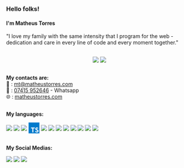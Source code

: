 
### Hello folks!

#### I'm Matheus Torres

"I love my family with the same intensity that I program for the web - dedication and care in every line of code and every moment together."

##

<div align="center" style="display: inline_block">
  <img src="https://github-readme-stats.vercel.app/api?username=matorrestech&theme=blue" target="_blank">
  <img src="https://github-readme-stats.vercel.app/api/top-langs/?username=matorrestech&theme=blue" target="_blank">
</div>

##

<b>My contacts are:</b><br>
📧 : <a href="mailto:mt@matheustorres.com">mt@matheustorres.com</a><br>
📱 : <a href="https://wa.me/4407415952646">07415 952646</a> - Whatsapp<br>
🌐 : <a href="http://matheustorres.com">matheustorres.com</a><br>

##

<b>My languages:</b><br>
<div style="display: inline_block">
  <img align="center" height="30" src="https://cdn.jsdelivr.net/gh/devicons/devicon/icons/html5/html5-original.svg">
  <img align="center" height="30" src="https://cdn.jsdelivr.net/gh/devicons/devicon/icons/css3/css3-original.svg">
  <img align="center" height="30" src="https://cdn.jsdelivr.net/gh/devicons/devicon/icons/javascript/javascript-original.svg">
  <img align="center" height="30" src="https://raw.githubusercontent.com/devicons/devicon/master/icons/typescript/typescript-plain.svg">
  <img align="center" height="30" src="https://cdn.jsdelivr.net/gh/devicons/devicon/icons/git/git-original.svg">
  <img align="center" height="30" src="https://cdn.jsdelivr.net/gh/devicons/devicon/icons/github/github-original.svg">
  <img align="center" height="30" src="https://cdn.jsdelivr.net/gh/devicons/devicon/icons/sass/sass-original.svg">
  <img align="center" height="30" src="https://cdn.jsdelivr.net/gh/devicons/devicon/icons/bootstrap/bootstrap-original.svg">
  <img align="center" height="30" src="https://cdn.jsdelivr.net/gh/devicons/devicon/icons/react/react-original.svg">
  <img align="center" height="30" src="https://cdn.jsdelivr.net/gh/devicons/devicon/icons/nextjs/nextjs-original.svg">
  <img align="center" height="30" src="https://cdn.jsdelivr.net/gh/devicons/devicon/icons/nodejs/nodejs-original.svg">
  <img align="center" height="30" src="https://cdn.jsdelivr.net/gh/devicons/devicon/icons/mongodb/mongodb-original.svg">
</div>

##

<b>My Social Medias:</b><br>
<div>
  <a href="https://www.instagram.com/matorrestech" target="_blank"><img src="https://img.shields.io/badge/Instagram-E4405F?style=for-the-badge&logo=instagram&logoColor=white" target="_blank"></a>
  <a href="https://www.linkedin.com/in/matorrestech/" target="_blank"><img src="https://img.shields.io/badge/LinkedIn-0077B5?style=for-the-badge&logo=linkedin&logoColor=white" target="_blank"></a>
  <a href="https://matheustorres.com" target="_blank"><img src="https://img.shields.io/badge/website-000000?style=for-the-badge&logo=About.me&logoColor=white" target="_blank"></a>
</div>


